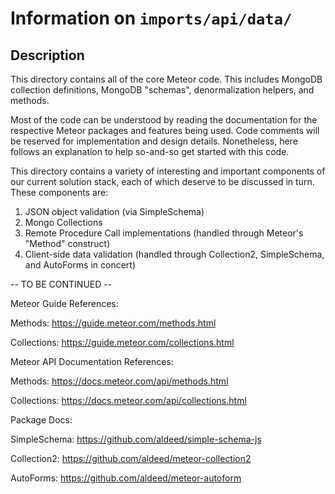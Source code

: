 # Information on `imports/api/data/`

## Description

This directory contains all of the core Meteor code. This includes MongoDB collection
definitions, MongoDB "schemas", denormalization helpers, and methods.

Most of the code can be understood by reading the documentation for the respective
Meteor packages and features being used. Code comments will be reserved for
implementation and design details. Nonetheless, here follows an explanation to help
so-and-so get started with this code.

This directory contains a variety of interesting and important components
of our current solution stack, each of which deserve to be discussed in
turn. These components are:

1) JSON object validation (via SimpleSchema)
2) Mongo Collections
3) Remote Procedure Call implementations (handled through Meteor's "Method" construct)
4) Client-side data validation (handled through Collection2, SimpleSchema, and AutoForms in concert)

-- TO BE CONTINUED --

Meteor Guide References:

Methods: https://guide.meteor.com/methods.html

Collections: https://guide.meteor.com/collections.html

Meteor API Documentation References:

Methods: https://docs.meteor.com/api/methods.html

Collections: https://docs.meteor.com/api/collections.html

Package Docs:

SimpleSchema: https://github.com/aldeed/simple-schema-js

Collection2: https://github.com/aldeed/meteor-collection2

AutoForms: https://github.com/aldeed/meteor-autoform
